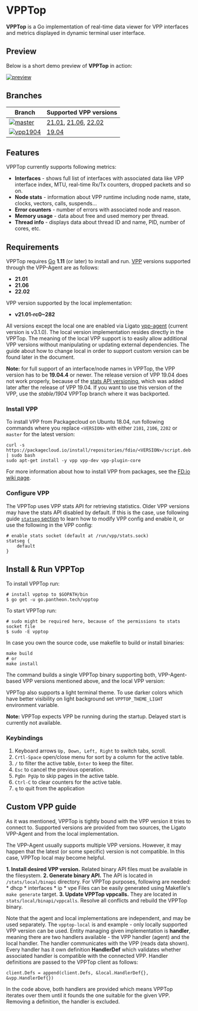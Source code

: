 # VPPTop

**VPPTop** is a Go implementation of real-time data viewer for VPP interfaces and metrics displayed in dynamic terminal user interface.

## Preview

Below is a short demo preview of **VPPTop** in action:

[![preview][preview-svg]][preview]

## Branches

|Branch|Supported VPP versions|
|---|---|
|[![master][badge-master]][branch-master]| [21.01][vpp-21.01], [21.06][vpp-21.06], [22.02][vpp-22.02]|
|[![vpp1904][badge-1904]][branch-1904]|[19.04][vpp-19.04]|

## Features

VPPTop currently supports following metrics:

* **Interfaces** - shows full list of interfaces with associated data like VPP interface index, MTU, real-time Rx/Tx counters, dropped packets and so on. 
* **Node stats** - information about VPP runtime including node name, state, clocks, vectors, calls, suspends...      
* **Error counters** - number of errors with associated node and reason.
* **Memory usage** - data about free and used memory per thread.
* **Thread info** - displays data about thread ID and name, PID, number of cores, etc.

## Requirements

VPPTop requires [Go][go-download] **1.11** (or later) to install and run. [VPP][wiki-vpp] versions supported through the VPP-Agent are as follows:
- **21.01**
- **21.06**
- **22.02**

VPP version supported by the local implementation:
- **v21.01-rc0~282**

All versions except the local one are enabled via Ligato [vpp-agent][vpp-agent] (current version is v3.1.0). The local version implementation resides directly in the VPPTop. The meaning of the local VPP support is to easily allow additional VPP versions without manipulating or updating external dependencies. The guide about how to change local in order to support custom version can be found later in the document.

**Note:** for full support of an interface/node names in VPPTop, the VPP version has to be **19.04.4** or newer. The release version of VPP 19.04 does not work properly, because of the [stats API versioning][stats-version-commit], which was added later after the release of VPP 19.04. If you want to use this version of the VPP, use the _stable/1904_ VPPTop branch where it was backported.  

### Install VPP

To install VPP from Packagecloud on Ubuntu 18.04, run following commands where you replace `<VERSION>` with either `2101`, `2106`, `2202` or `master` for the latest version:

```
curl -s https://packagecloud.io/install/repositories/fdio/<VERSION>/script.deb.sh | sudo bash
sudo apt-get install -y vpp vpp-dev vpp-plugin-core
```

For more information about how to install VPP from packages, see the [FD.io wiki page][vpp-install]. 

### Configure VPP

The VPPTop uses VPP stats API for retrieving statistics. Older VPP versions may have the stats API disabled by default. If this is the case, use following guide  [`statseg` section][stats-guide] to learn how to modify VPP config and enable it, or use the following in the VPP config:

```
# enable stats socket (default at /run/vpp/stats.sock)
statseg {
    default
}
```

## Install & Run VPPTop

To install VPPTop run:

```
# install vpptop to $GOPATH/bin
$ go get -u go.pantheon.tech/vpptop
```

To start VPPTop run:

```
# sudo might be required here, because of the permissions to stats socket file
$ sudo -E vpptop
```

In case you own the source code, use makefile to build or install binaries:
```
make build
# or
make install
```

The command builds a single VPPTop binary supporting both, VPP-Agent-based VPP versions mentioned above, and the local VPP version:

VPPTop also supports a light terminal theme. To use darker colors which have better visibility on light background set `VPPTOP_THEME_LIGHT` environment variable.

**Note:** VPPTop expects VPP be running during the startup. Delayed start is currently not available.

### Keybindings

1. Keyboard arrows ``Up, Down, Left, Right`` to switch tabs, scroll.
2. ``Crtl-Space`` open/close menu for sort by a column for the active table.
3. ``/`` to filter the active table, `Enter` to keep the filter.
4. ``Esc`` to cancel the previous operation.
5. ``PgDn PgUp`` to skip pages in the active table.
6. ``Ctrl-C`` to clear counters for the active table.
7. ``q`` to quit from the application

## Custom VPP guide

As it was mentioned, VPPTop is tightly bound with the VPP version it tries to connect to. Supported versions are provided from two sources, the Ligato VPP-Agent and from the local implementation. 

The VPP-Agent usually supports multiple VPP versions. However, it may happen that the latest (or some specific) version is not compatible. In this case, VPPTop local may become helpful.

**1. Install desired VPP version.** Related binary API files must be available in the filesystem.
**2. Generate binary API.** The API is located in `/stats/local/binapi` directory. For VPPTop purposes, following are needed: 
    * dhcp
    * interfaces
    * ip
    * vpe
  Files can be easily generated using Makefile's `make generate` target.
**3. Update VPPTop vppcalls.** They are located in `stats/local/binapi/vppcalls`. Resolve all conflicts and rebuild the VPPTop binary.

Note that the agent and local implementations are independent, and may be used separately. The `vpptop-local` is and example - only locally supported VPP version can be used. 
Entity managing given implementation is **handler**, meaning there are two handlers available - the VPP handler (agent) and the local handler. The handler communicates with the VPP (reads data shown). Every handler has it own definition **HandlerDef** which validates whether associated handler is compatible with the connected VPP. Handler definitions are passed to the VPPTop client as follows:

```
client.Defs = append(client.Defs, &local.HandlerDef{}, &vpp.HandlerDef{})
```

In the code above, both handlers are provided which means VPPTop iterates over them until it founds the one suitable for the given VPP. Removing a definition, the handler is excluded.    

[badge-1904]: https://img.shields.io/badge/branch-vpp1904-orange.svg?logo=git&logoColor=white
[badge-master]: https://img.shields.io/badge/branch-master-blue.svg?logo=git&logoColor=white
[branch-master]: https://github.com/PANTHEONtech/vpptop/tree/master
[branch-1904]: https://github.com/PANTHEONtech/vpptop/tree/vpp1904
[go-download]: https://golang.org/dl/
[preview]: https://asciinema.org/a/NHODZM2ebcwWFPEEPcja8X19R
[preview-svg]: https://asciinema.org/a/NHODZM2ebcwWFPEEPcja8X19R.svg
[stats-guide]: https://wiki.fd.io/view/VPP/Command-line_Arguments#statseg_.7B_..._.7D
[stats-version-commit]: https://github.com/FDio/vpp/commit/1cb333cdf5ce26557233c5bdb5a18738cb6e1e2c
[vpp-19.04]: https://packagecloud.io/fdio/1904
[vpp-21.01]: https://packagecloud.io/fdio/2101
[vpp-21.06]: https://packagecloud.io/fdio/2106
[vpp-22.02]: https://packagecloud.io/fdio/2202
[vpp-agent]: https://github.com/ligato/vpp-agent
[vpp-install]: https://wiki.fd.io/view/VPP/Installing_VPP_binaries_from_packages
[wiki-tui]: https://en.wikipedia.org/wiki/Text-based_user_interface
[wiki-vpp]: https://wiki.fd.io/view/VPP
